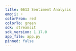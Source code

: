 ```yaml
---
title: 6613 Sentiment Analysis
emoji: ⚡
colorFrom: red
colorTo: green
sdk: streamlit
sdk_version: 1.17.0
app_file: app.py
pinned: false
---
```

